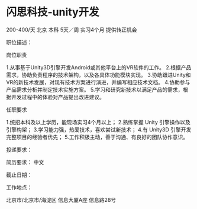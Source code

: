 # 闪思科技-unity开发

200-400/天 北京 本科 5天／周 实习4个月 提供转正机会

职位描述：

岗位职责 

1.从事基于Unity3D引擎开发Android或其他平台上的VR软件的工作。 2.根据产品需求，协助负责程序的技术架构，以及各具体功能模块实现。 3.协助跟进Unity和VR的新技术发展，对现有技术方案进行演进，并编写相应技术文档。 4.协助参与产品需求分析并制定技术实施方案。 5.学习和研究新技术以满足产品的需求，根据开发过程中的体验对产品提出改进建议。  

任职要求 

1.统招本科及以上学历，能现场实习4个月以上； 2.熟练掌握 Unity 引擎操作以及引擎构架； 3.学习能力强，热爱技术，喜欢尝试新技术； 4.有 Unity3D 引擎开发完整项目的经验者优先； 5.工作积极主动，善于沟通、有良好的团队协作意识。

投递要求：

简历要求： 中文

截止日期：

工作地点：

北京市/北京市/海淀区 信息大厦A座 信息路28号